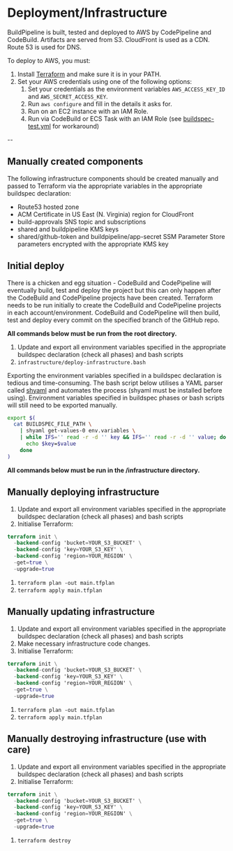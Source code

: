 # Deployment/Infrastructure

BuildPipeline is built, tested and deployed to AWS by CodePipeline and CodeBuild. Artifacts are served from S3. CloudFront is used as a CDN. Route 53 is used for DNS.

To deploy to AWS, you must:

1. Install [Terraform](https://www.terraform.io/) and make sure it is in your PATH.
1. Set your AWS credentials using one of the following options:
   1. Set your credentials as the environment variables `AWS_ACCESS_KEY_ID` and `AWS_SECRET_ACCESS_KEY`.
   1. Run `aws configure` and fill in the details it asks for.
   1. Run on an EC2 instance with an IAM Role.
   1. Run via CodeBuild or ECS Task with an IAM Role (see [buildspec-test.yml](../buildspec-test.yml) for workaround)

--

## Manually created components

The following infrastructure components should be created manually and passed to Terraform via the appropriate variables in the appropriate buildspec declaration:

- Route53 hosted zone
- ACM Certificate in US East (N. Virginia) region for CloudFront
- build-approvals SNS topic and subscriptions
- shared and buildpipeline KMS keys
- shared/github-token and buildpipeline/app-secret SSM Parameter Store parameters encrypted with the appropriate KMS key

## Initial deploy

There is a chicken and egg situation - CodeBuild and CodePipeline will eventually build, test and deploy the project but this can only happen after the CodeBuild and CodePipeline projects have been created. Terraform needs to be run initially to create the CodeBuild and CodePipeline projects in each account/environment. CodeBuild and CodePipeline will then build, test and deploy every commit on the specified branch of the GitHub repo.

**All commands below must be run from the root directory.**

1. Update and export all environment variables specified in the appropriate buildspec declaration (check all phases) and bash scripts
1. `infrastructure/deploy-infrastructure.bash`

Exporting the environment variables specified in a buildspec declaration is tedious and time-consuming. The bash script below utilises a YAML parser called [shyaml](https://github.com/0k/shyaml) and automates the process (shyaml must be installed before using). Environment variables specified in buildspec phases or bash scripts will still need to be exported manually.

```sh
export $(
  cat BUILDSPEC_FILE_PATH \
    | shyaml get-values-0 env.variables \
    | while IFS='' read -r -d '' key && IFS='' read -r -d '' value; do
      echo $key=$value
    done
)
```

**All commands below must be run in the /infrastructure directory.**

## Manually deploying infrastructure

1. Update and export all environment variables specified in the appropriate buildspec declaration (check all phases) and bash scripts
1. Initialise Terraform:

```terraform
terraform init \
  -backend-config 'bucket=YOUR_S3_BUCKET' \
  -backend-config 'key=YOUR_S3_KEY' \
  -backend-config 'region=YOUR_REGION' \
  -get=true \
  -upgrade=true
```

1. `terraform plan -out main.tfplan`
1. `terraform apply main.tfplan`

## Manually updating infrastructure

1. Update and export all environment variables specified in the appropriate buildspec declaration (check all phases) and bash scripts
1. Make necessary infrastructure code changes.
1. Initialise Terraform:

```terraform
terraform init \
  -backend-config 'bucket=YOUR_S3_BUCKET' \
  -backend-config 'key=YOUR_S3_KEY' \
  -backend-config 'region=YOUR_REGION' \
  -get=true \
  -upgrade=true
```

1. `terraform plan -out main.tfplan`
1. `terraform apply main.tfplan`

## Manually destroying infrastructure (use with care)

1. Update and export all environment variables specified in the appropriate buildspec declaration (check all phases) and bash scripts
1. Initialise Terraform:

```terraform
terraform init \
  -backend-config 'bucket=YOUR_S3_BUCKET' \
  -backend-config 'key=YOUR_S3_KEY' \
  -backend-config 'region=YOUR_REGION' \
  -get=true \
  -upgrade=true
```

1. `terraform destroy`
